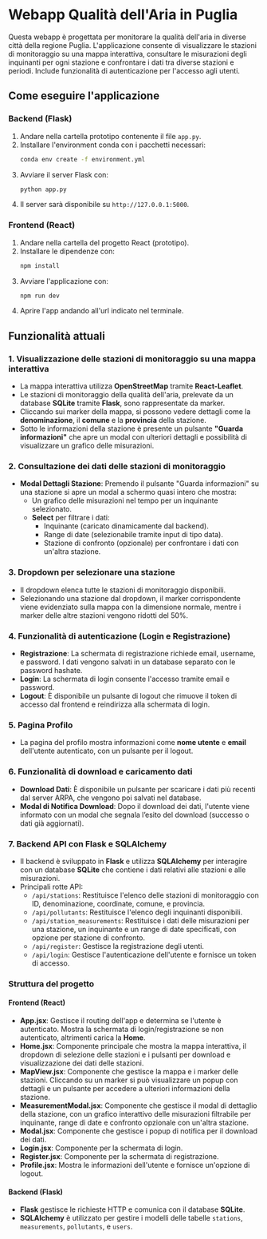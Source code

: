 
# Webapp Qualità dell'Aria in Puglia

Questa webapp è progettata per monitorare la qualità dell'aria in diverse città della regione Puglia. 
L'applicazione consente di visualizzare le stazioni di monitoraggio su una mappa interattiva, consultare le misurazioni degli inquinanti per ogni stazione e confrontare i dati tra diverse stazioni e periodi. Include funzionalità di autenticazione per l'accesso agli utenti.

## Come eseguire l'applicazione

### Backend (Flask)

1. Andare nella cartella prototipo contenente il file `app.py`.
2. Installare l'environment conda con i pacchetti necessari:
   ```bash
   conda env create -f environment.yml
   ```
3. Avviare il server Flask con:
   ```bash
   python app.py
   ```
4. Il server sarà disponibile su `http://127.0.0.1:5000`.

### Frontend (React)

1. Andare nella cartella del progetto React (prototipo).
2. Installare le dipendenze con:
   ```bash
   npm install
   ```
3. Avviare l'applicazione con:
   ```bash
   npm run dev
   ```
4. Aprire l'app andando all'url indicato nel terminale.

## Funzionalità attuali

### 1. Visualizzazione delle stazioni di monitoraggio su una mappa interattiva

- La mappa interattiva utilizza **OpenStreetMap** tramite **React-Leaflet**.
- Le stazioni di monitoraggio della qualità dell'aria, prelevate da un database **SQLite** tramite **Flask**, sono rappresentate da marker.
- Cliccando sui marker della mappa, si possono vedere dettagli come la **denominazione**, il **comune** e la **provincia** della stazione.
- Sotto le informazioni della stazione è presente un pulsante **"Guarda informazioni"** che apre un modal con ulteriori dettagli e possibilità di visualizzare un grafico delle misurazioni.

### 2. Consultazione dei dati delle stazioni di monitoraggio

- **Modal Dettagli Stazione**: Premendo il pulsante "Guarda informazioni" su una stazione si apre un modal a schermo quasi intero che mostra:
  - Un grafico delle misurazioni nel tempo per un inquinante selezionato.
  - **Select** per filtrare i dati:
    - Inquinante (caricato dinamicamente dal backend).
    - Range di date (selezionabile tramite input di tipo data).
    - Stazione di confronto (opzionale) per confrontare i dati con un'altra stazione.

### 3. Dropdown per selezionare una stazione

- Il dropdown elenca tutte le stazioni di monitoraggio disponibili.
- Selezionando una stazione dal dropdown, il marker corrispondente viene evidenziato sulla mappa con la dimensione normale, mentre i marker delle altre stazioni vengono ridotti del 50%.

### 4. Funzionalità di autenticazione (Login e Registrazione)

- **Registrazione**: La schermata di registrazione richiede email, username, e password. I dati vengono salvati in un database separato con le password hashate.
- **Login**: La schermata di login consente l'accesso tramite email e password.
- **Logout**: È disponibile un pulsante di logout che rimuove il token di accesso dal frontend e reindirizza alla schermata di login.
  
### 5. Pagina Profilo

- La pagina del profilo mostra informazioni come **nome utente** e **email** dell'utente autenticato, con un pulsante per il logout.

### 6. Funzionalità di download e caricamento dati

- **Download Dati**: È disponibile un pulsante per scaricare i dati più recenti dal server ARPA, che vengono poi salvati nel database.
- **Modal di Notifica Download**: Dopo il download dei dati, l'utente viene informato con un modal che segnala l’esito del download (successo o dati già aggiornati).

### 7. Backend API con Flask e SQLAlchemy

- Il backend è sviluppato in **Flask** e utilizza **SQLAlchemy** per interagire con un database **SQLite** che contiene i dati relativi alle stazioni e alle misurazioni.
- Principali rotte API:
  - `/api/stations`: Restituisce l'elenco delle stazioni di monitoraggio con ID, denominazione, coordinate, comune, e provincia.
  - `/api/pollutants`: Restituisce l'elenco degli inquinanti disponibili.
  - `/api/station_measurements`: Restituisce i dati delle misurazioni per una stazione, un inquinante e un range di date specificati, con opzione per stazione di confronto.
  - `/api/register`: Gestisce la registrazione degli utenti.
  - `/api/login`: Gestisce l'autenticazione dell'utente e fornisce un token di accesso.

### Struttura del progetto

#### Frontend (React)

- **App.jsx**: Gestisce il routing dell'app e determina se l'utente è autenticato. Mostra la schermata di login/registrazione se non autenticato, altrimenti carica la **Home**.
- **Home.jsx**: Componente principale che mostra la mappa interattiva, il dropdown di selezione delle stazioni e i pulsanti per download e visualizzazione dei dati delle stazioni.
- **MapView.jsx**: Componente che gestisce la mappa e i marker delle stazioni. Cliccando su un marker si può visualizzare un popup con dettagli e un pulsante per accedere a ulteriori informazioni della stazione.
- **MeasurementModal.jsx**: Componente che gestisce il modal di dettaglio della stazione, con un grafico interattivo delle misurazioni filtrabile per inquinante, range di date e confronto opzionale con un'altra stazione.
- **Modal.jsx**: Componente che gestisce i popup di notifica per il download dei dati.
- **Login.jsx**: Componente per la schermata di login.
- **Register.jsx**: Componente per la schermata di registrazione.
- **Profile.jsx**: Mostra le informazioni dell'utente e fornisce un'opzione di logout.

#### Backend (Flask)

- **Flask** gestisce le richieste HTTP e comunica con il database **SQLite**.
- **SQLAlchemy** è utilizzato per gestire i modelli delle tabelle `stations`, `measurements`, `pollutants`, e `users`.
